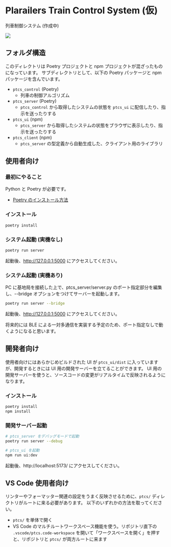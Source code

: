 # Plarailers Train Control System (仮)

列車制御システム (作成中)

![](docs/screenshot.png)

## フォルダ構造

このディレクトリは Poetry プロジェクトと npm プロジェクトが混ざったものになっています。
サブディレクトリとして、以下の Poetry パッケージと npm パッケージを含んでいます。

- `ptcs_control` (Poetry)
  - 列車の制御アルゴリズム
- `ptcs_server` (Poetry)
  - `ptcs_control` から取得したシステムの状態を `ptcs_ui` に配信したり、指示を送ったりする
- `ptcs_ui` (npm)
  - `ptcs_server` から取得したシステムの状態をブラウザに表示したり、指示を送ったりする
- `ptcs_client` (npm)
  - `ptcs_server` の型定義から自動生成した、クライアント用のライブラリ

## 使用者向け

### 最初にやること

Python と Poetry が必要です。

- [Poetry のインストール方法](https://python-poetry.org/docs/)

### インストール

```bash
poetry install
```

### システム起動 (実機なし)

```bash
poetry run server
```

起動後、http://127.0.0.1:5000 にアクセスしてください。

### システム起動 (実機あり)

PC に基地局を接続した上で、ptcs_server/server.py のポート指定部分を編集し、--bridge オプションをつけてサーバーを起動します。

```bash
poetry run server --bridge
```

起動後、http://127.0.0.1:5000 にアクセスしてください。

将来的には BLE による一対多通信を実装する予定のため、ポート指定なしで動くようになると思います。


## 開発者向け

使用者向けにはあらかじめビルドされた UI が `ptcs_ui/dist` に入っていますが、開発するときには UI 用の開発サーバーを立てることができます。
UI 用の開発サーバーを使うと、ソースコードの変更がリアルタイムで反映されるようになります。

### インストール

```bash
poetry install
npm install
```

### 開発サーバー起動

```bash
# ptcs_server をデバッグモードで起動
poetry run server --debug

# ptcs_ui を起動
npm run ui:dev
```

起動後、http://localhost:5173/ にアクセスしてください。

## VS Code 使用者向け

リンターやフォーマッター関連の設定をうまく反映させるために、`ptcs/` ディレクトリがルートに来る必要があります。
以下のいずれかの方法を取ってください。

- `ptcs/` を単体で開く
- VS Code のマルチルートワークスペース機能を使う。リポジトリ直下の `.vscode/ptcs.code-workspace` を開いて「ワークスペースを開く」を押すと、リポジトリと `ptcs/` が両方ルートに来ます
